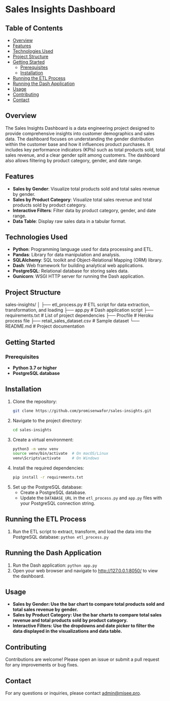 # Sales Insights Dashboard

## Table of Contents
- [Overview](#overview)
- [Features](#features)
- [Technologies Used](#technologies-used)
- [Project Structure](#project-structure)
- [Getting Started](#getting-started)
    - [Prerequisites](#prerequisites)
    - [Installation](#installation)
- [Running the ETL Process](#running-the-etl-process)
- [Running the Dash Application](#running-the-dash-application)
- [Usage](#usage)
- [Contributing](#contributing)
- [Contact](#contact)

## Overview
The Sales Insights Dashboard is a data engineering project designed to provide comprehensive insights into customer demographics and sales data. The dashboard focuses on understanding the gender distribution within the customer base and how it influences product purchases. It includes key performance indicators (KPIs) such as total products sold, total sales revenue, and a clear gender split among customers. The dashboard also allows filtering by product category, gender, and date range.

## Features
- **Sales by Gender**: Visualize total products sold and total sales revenue by gender.
- **Sales by Product Category**: Visualize total sales revenue and total products sold by product category.
- **Interactive Filters**: Filter data by product category, gender, and date range.
- **Data Table**: Display raw sales data in a tabular format.

## Technologies Used
- **Python**: Programming language used for data processing and ETL.
- **Pandas**: Library for data manipulation and analysis.
- **SQLAlchemy**: SQL toolkit and Object-Relational Mapping (ORM) library.
- **Dash**: Web framework for building analytical web applications.
- **PostgreSQL**: Relational database for storing sales data.
- **Gunicorn**: WSGI HTTP server for running the Dash application.

## Project Structure
sales-insights/
│
├── etl_process.py          # ETL script for data extraction, transformation, and loading
├── app.py                  # Dash application script
├── requirements.txt        # List of project dependencies
├── Procfile                # Heroku process file
├── retail_sales_dataset.csv # Sample dataset
└── README.md               # Project documentation

## Getting Started
### Prerequisites
- **Python 3.7 or higher**
- **PostgreSQL database**

## Installation

1. Clone the repository:
    ```bash
    git clone https://github.com/promisenwafor/sales-insights.git
    ```
2. Navigate to the project directory:
    ```bash
    cd sales-insights
    ```
3. Create a virtual environment:
    ```bash
    python3 -m venv venv
    source venv/bin/activate  # On macOS/Linux
    venv\Scripts\activate     # On Windows
    ```
4. Install the required dependencies:
    ```bash
    pip install -r requirements.txt
    ```
5. Set up the PostgreSQL database:
    - Create a PostgreSQL database.
    - Update the `DATABASE_URL` in the `etl_process.py` and `app.py` files with your PostgreSQL connection string.

## Running the ETL Process
1. Run the ETL script to extract, transform, and load the data into the PostgreSQL database:
`python etl_process.py`

## Running the Dash Application
1. Run the Dash application:
`python app.py`
2. Open your web browser and navigate to http://127.0.0.1:8050/ to view the dashboard.

## Usage
- **Sales by Gender: Use the bar chart to compare total products sold and total sales revenue by gender.**
- **Sales by Product Category: Use the bar charts to compare total sales revenue and total products sold by product category.**
- **Interactive Filters: Use the dropdowns and date picker to filter the data displayed in the visualizations and data table.**

## Contributing
Contributions are welcome! Please open an issue or submit a pull request for any improvements or bug fixes.

## Contact
For any questions or inquiries, please contact admin@misee.pro.
